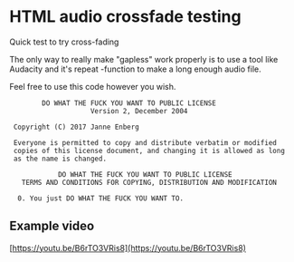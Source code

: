 # HTML audio crossfade testing

Quick test to try cross-fading <audio> tags on loop. Seems to be pretty easy to
accomplish, but the <audio> tags have a bunch of issues, e.g. I couldn't get
onload events to trigger, nor could I get them to play a gapless loop properly.

The only way to really make "gapless" work properly is to use a tool like 
Audacity and it's repeat -function to make a long enough audio file.

Feel free to use this code however you wish.

```
        DO WHAT THE FUCK YOU WANT TO PUBLIC LICENSE 
                    Version 2, December 2004 

 Copyright (C) 2017 Janne Enberg 

 Everyone is permitted to copy and distribute verbatim or modified 
 copies of this license document, and changing it is allowed as long 
 as the name is changed. 

            DO WHAT THE FUCK YOU WANT TO PUBLIC LICENSE 
   TERMS AND CONDITIONS FOR COPYING, DISTRIBUTION AND MODIFICATION 

  0. You just DO WHAT THE FUCK YOU WANT TO.
```


## Example video

[https://youtu.be/B6rTO3VRis8](https://youtu.be/B6rTO3VRis8)
